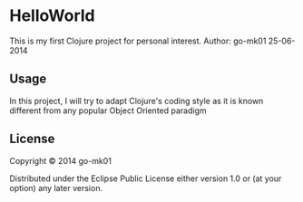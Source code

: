 ﻿# HelloWorld

This is my first Clojure project for personal interest.
Author: go-mk01
25-06-2014

## Usage

In this project, I will try to adapt Clojure's coding style as it is known different from any popular Object Oriented paradigm

## License

Copyright © 2014 go-mk01

Distributed under the Eclipse Public License either version 1.0 or (at
your option) any later version.

